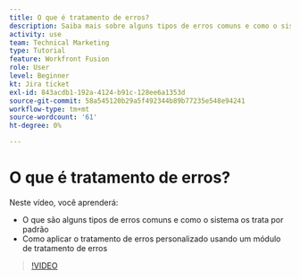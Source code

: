 ```yaml
---
title: O que é tratamento de erros?
description: Saiba mais sobre alguns tipos de erros comuns e como o sistema os trata por padrão, em seguida, saiba como aplicar o tratamento de erros personalizado em [!DNL Adobe Workfront Fusion].
activity: use
team: Technical Marketing
type: Tutorial
feature: Workfront Fusion
role: User
level: Beginner
kt: Jira ticket
exl-id: 843acdb1-192a-4124-b91c-128ee6a1353d
source-git-commit: 58a545120b29a5f492344b89b77235e548e94241
workflow-type: tm+mt
source-wordcount: '61'
ht-degree: 0%

---
```


# O que é tratamento de erros?

Neste vídeo, você aprenderá:

* O que são alguns tipos de erros comuns e como o sistema os trata por padrão
* Como aplicar o tratamento de erros personalizado usando um módulo de tratamento de erros

>[!VIDEO](https://video.tv.adobe.com/v/335304/?quality=12)
